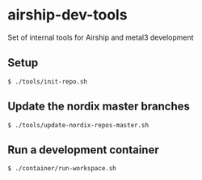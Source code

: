 # airship-dev-tools

Set of internal tools for Airship and metal3 development

## Setup

```
$ ./tools/init-repo.sh
```

## Update the nordix master branches

```
$ ./tools/update-nordix-repos-master.sh
```

## Run a development container

```
$ ./container/run-workspace.sh
```
